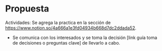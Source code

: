# Propuesta

Actividades: Se agrega la practica en la sección de https://www.notion.so/4a666a1e3fd04934b668d7dc2ddada52.
- Se comunica con los interesados y se toma la decisión [link guía toma de decisiones o preguntas clave] de llevarlo a cabo.